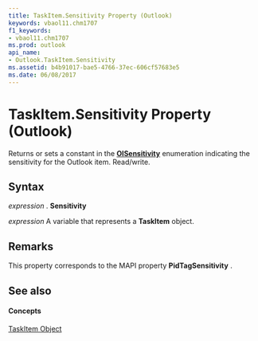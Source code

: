 ```yaml
---
title: TaskItem.Sensitivity Property (Outlook)
keywords: vbaol11.chm1707
f1_keywords:
- vbaol11.chm1707
ms.prod: outlook
api_name:
- Outlook.TaskItem.Sensitivity
ms.assetid: b4b91017-bae5-4766-37ec-606cf57683e5
ms.date: 06/08/2017
---
```



# TaskItem.Sensitivity Property (Outlook)

Returns or sets a constant in the  **[OlSensitivity](Outlook.OlSensitivity.md)** enumeration indicating the sensitivity for the Outlook item. Read/write.


## Syntax

 _expression_ . **Sensitivity**

 _expression_ A variable that represents a **TaskItem** object.


## Remarks

This property corresponds to the MAPI property  **PidTagSensitivity** .


## See also


#### Concepts


[TaskItem Object](Outlook.TaskItem.md)

